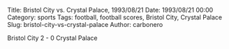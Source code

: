 Title: Bristol City vs. Crystal Palace, 1993/08/21
Date: 1993/08/21 00:00
Category: sports
Tags: football, football scores, Bristol City, Crystal Palace
Slug: bristol-city-vs-crystal-palace
Author: carbonero


Bristol City 2 - 0 Crystal Palace
